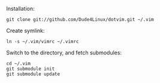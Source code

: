 Installation:

    git clone git://github.com/Dude4Linux/dotvim.git ~/.vim

Create symlink:

    ln -s ~/.vim/vimrc ~/.vimrc

Switch to the  directory, and fetch submodules:

    cd ~/.vim
    git submodule init
    git submodule update

